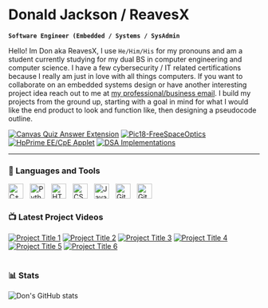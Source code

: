 # Donald Jackson / ReavesX 

**`Software Engineer (Embedded / Systems / SysAdmin`**

Hello! Im Don aka ReavesX, I use `He/Him/His` for my pronouns and am a student currently studying for my dual BS in computer engineering and computer science. I have a few cybersecurity / IT related certifications because I really am just in love with all things computers. If you want to collaborate on an embedded systems design or have another interesting project idea reach out to me at [my professional/business email](donaldjacks0n@proton.me). I build my projects from the ground up, starting with a goal in mind for what I would like the end product to look and function like, then designing a pseudocode outline. 
 
<p align="left">
  <a href="https://github.com/ReavesX/Canvas-Quiz-OpenAI-Answerer">
    <img alt="Canvas Quiz Answer Extension" title="Canvas Quiz Answer Extension" 
    src="https://custom-icon-badges.demolab.com/badge/-Canvas%20Quiz%20Answerer-555555?style=for-the-badge&logo=repo&logoColor=white"/></a>
  
  <a href="https://github.com/ReavesX/PIC18-Free_Space_Optics">
    <img alt="Pic18-FreeSpaceOptics" title="PIC18 FreeSpaceOptics" 
    src="https://custom-icon-badges.demolab.com/badge/-PIC18%20Free%20Space%20Optics-555555?style=for-the-badge&logo=repo&logoColor=white"/></a>
  
  <a href="https://github.com/ReavesX/HpPrime-EE-CpE-Applet/">
    <img alt="HpPrime EE/CpE Applet" title="HpPrime EE/CpE Applet" 
    src="https://custom-icon-badges.demolab.com/badge/-HpPrime%20EE%2FCpE%20Applet-555555?style=for-the-badge&logo=repo&logoColor=white"/></a>
  
  <a href="https://github.com/ReavesX/DSA-Implementations">
    <img alt="DSA Implementations" title="DSA Implementations" 
    src="https://custom-icon-badges.demolab.com/badge/-DSA%20Implementations-555555?style=for-the-badge&logo=repo&logoColor=white"/></a>
</p>



---

### 🧰 Languages and Tools


<img align="left" alt="C++" width="30px" style="padding-right:10px;" src="https://cdn.jsdelivr.net/gh/devicons/devicon/icons/c/c-line.svg" />
<img align="left" alt="Python" width="30px" style="padding-right:10px;" src="https://cdn.jsdelivr.net/gh/devicons/devicon/icons/python/python-plain.svg" />
<img align="left" alt="HTML" width="30px" style="padding-right:10px;" src="https://cdn.jsdelivr.net/gh/devicons/devicon/icons/html5/html5-plain.svg" />
<img align="left" alt="CSS" width="30px" style="padding-right:10px;" src="https://cdn.jsdelivr.net/gh/devicons/devicon/icons/css3/css3-plain.svg" />
<img align="left" alt="JavaScript" width="30px" style="padding-right:10px;" src="https://cdn.jsdelivr.net/gh/devicons/devicon/icons/javascript/javascript-plain.svg" />
<img align="left" alt="Git" width="30px" style="padding-right:10px;" src="https://cdn.jsdelivr.net/gh/devicons/devicon/icons/git/git-original.svg" />
<img align="left" alt="GitHub" width="30px" style="padding-right:10px;" src="https://cdn.jsdelivr.net/gh/devicons/devicon/icons/github/github-original.svg" />
<br />

#

### 📺 Latest Project Videos

<!-- BEGIN YOUTUBE-CARDS -->
[![Project Title 1](https://ytcards.demolab.com/?id=PLACEHOLDER_VIDEO_ID&title=Project+Title+1&lang=en&timestamp=PLACEHOLDER_TIMESTAMP&background_color=%230d1117&title_color=%23ffffff&stats_color=%23dedede&max_title_lines=1&width=250&border_radius=5&duration=PLACEHOLDER_DURATION "Project Title 1")](https://www.youtube.com/watch?v=PLACEHOLDER_VIDEO_ID)
[![Project Title 2](https://ytcards.demolab.com/?id=PLACEHOLDER_VIDEO_ID&title=Project+Title+2&lang=en&timestamp=PLACEHOLDER_TIMESTAMP&background_color=%230d1117&title_color=%23ffffff&stats_color=%23dedede&max_title_lines=1&width=250&border_radius=5&duration=PLACEHOLDER_DURATION "Project Title 2")](https://www.youtube.com/watch?v=PLACEHOLDER_VIDEO_ID)
[![Project Title 3](https://ytcards.demolab.com/?id=PLACEHOLDER_VIDEO_ID&title=Project+Title+3&lang=en&timestamp=PLACEHOLDER_TIMESTAMP&background_color=%230d1117&title_color=%23ffffff&stats_color=%23dedede&max_title_lines=1&width=250&border_radius=5&duration=PLACEHOLDER_DURATION "Project Title 3")](https://www.youtube.com/watch?v=PLACEHOLDER_VIDEO_ID)
[![Project Title 4](https://ytcards.demolab.com/?id=PLACEHOLDER_VIDEO_ID&title=Project+Title+4&lang=en&timestamp=PLACEHOLDER_TIMESTAMP&background_color=%230d1117&title_color=%23ffffff&stats_color=%23dedede&max_title_lines=1&width=250&border_radius=5&duration=PLACEHOLDER_DURATION "Project Title 4")](https://www.youtube.com/watch?v=PLACEHOLDER_VIDEO_ID)
[![Project Title 5](https://ytcards.demolab.com/?id=PLACEHOLDER_VIDEO_ID&title=Project+Title+5&lang=en&timestamp=PLACEHOLDER_TIMESTAMP&background_color=%230d1117&title_color=%23ffffff&stats_color=%23dedede&max_title_lines=1&width=250&border_radius=5&duration=PLACEHOLDER_DURATION "Project Title 5")](https://www.youtube.com/watch?v=PLACEHOLDER_VIDEO_ID)
[![Project Title 6](https://ytcards.demolab.com/?id=PLACEHOLDER_VIDEO_ID&title=Project+Title+6&lang=en&timestamp=PLACEHOLDER_TIMESTAMP&background_color=%230d1117&title_color=%23ffffff&stats_color=%23dedede&max_title_lines=1&width=250&border_radius=5&duration=PLACEHOLDER_DURATION "Project Title 6")](https://www.youtube.com/watch?v=PLACEHOLDER_VIDEO_ID)
<!-- END YOUTUBE-CARDS -->

#

### 📊 Stats

![Don's GitHub stats](https://github-readme-stats.vercel.app/api?username=ReavesX&show_icons=true&theme=gruvbox)

<!-- ![GitHub Streak](https://streak-stats.demolab.com?user=ReavesX&theme=gruvbox&border_radius=4.5) -->

